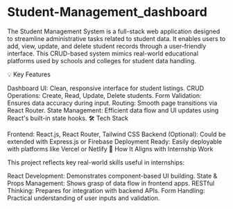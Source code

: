 # Student-Management_dashboard
The Student Management System is a full-stack web application designed to streamline administrative tasks related to student data. It enables users to add, view, update, and delete student records through a user-friendly interface. This CRUD-based system mimics real-world educational platforms used by schools and colleges for student data handling.

💡 Key Features

Dashboard UI: Clean, responsive interface for student listings.
CRUD Operations: Create, Read, Update, Delete students.
Form Validation: Ensures data accuracy during input.
Routing: Smooth page transitions via React Router.
State Management: Efficient data flow and UI updates using React's built-in state hooks.
🛠️ Tech Stack

Frontend: React.js, React Router, Tailwind CSS
Backend (Optional): Could be extended with Express.js or Firebase
Deployment Ready: Easily deployable with platforms like Vercel or Netlify
🔧 How It Aligns with Internship Work

This project reflects key real-world skills useful in internships:

React Development: Demonstrates component-based UI building.
State & Props Management: Shows grasp of data flow in frontend apps.
RESTful Thinking: Prepares for integration with backend APIs.
Form Handling: Practical understanding of user inputs and validation.
